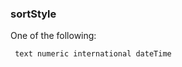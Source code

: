 ### sortStyle

One of the following:

<code><pre>
text
numeric
international
dateTime
</pre></code>

